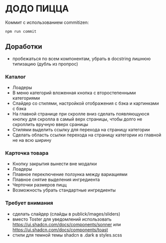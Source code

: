 # ДОДО ПИЦЦА

Коммит с использованием commitizen:
```
npm run commit
```

## Доработки

- пробежаться по всем компонентам, убрать в docstring лишнюю типизацию (дубль из пропрос)

### Каталог
- Лоадеры
- В меню категорий вложенная кнопка с второстепенными категориями
- Слайдер со стилями, настройкой отображения с бэка и картинками с бэка
- На главной странице при скролле вниз сделать появляющуюся кнопку для скролла в самый верх страницы, 
чтобы долго не скроллить вручную вверх сраницы 
- Стилями выделить ссылку для перехода на страницу категории
- Сделать область ссылки перехода на страницу категории из главной не на всю ширину

### Карточка товара
- Кнопку закрытия вынести вне модалки
- Лоадеры
- Плавное переключение ползунка между вариациями
- Плавное снятие выделения ингредиента
- Черточки размеров пицц
- Возможность убрать стандартные ингредиенты

### Требует внимания
- сделать слайдер (слайды в publick/images/sliders)
- вместо Toster для уведомлений использовать https://ui.shadcn.com/docs/components/sonner или https://ui.shadcn.com/docs/components/toast
- стили для темной темы shadcn в .dark в styles.scss